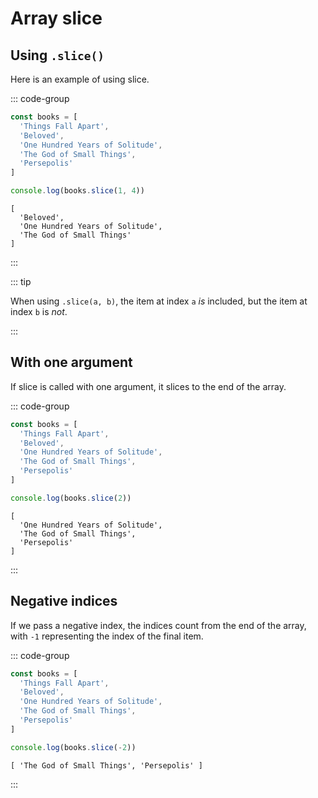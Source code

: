 # Array slice

<Vimeo id="911915645" />

## Using `.slice()`

Here is an example of using slice.

::: code-group

```js
const books = [
  'Things Fall Apart',
  'Beloved',
  'One Hundred Years of Solitude',
  'The God of Small Things',
  'Persepolis'
]

console.log(books.slice(1, 4))
```

```console [output]
[
  'Beloved',
  'One Hundred Years of Solitude',
  'The God of Small Things'
]
```

:::

::: tip

When using `.slice(a, b)`, the item at index `a` _is_ included, but the item at
index `b` is _not_.

:::

## With one argument

If slice is called with one argument, it slices to the end of the array.

::: code-group

```js
const books = [
  'Things Fall Apart',
  'Beloved',
  'One Hundred Years of Solitude',
  'The God of Small Things',
  'Persepolis'
]

console.log(books.slice(2))
```

```console [output]
[
  'One Hundred Years of Solitude',
  'The God of Small Things',
  'Persepolis'
]
```

:::

## Negative indices

If we pass a negative index, the indices count from the end of the array, with
`-1` representing the index of the final item.

::: code-group

```js
const books = [
  'Things Fall Apart',
  'Beloved',
  'One Hundred Years of Solitude',
  'The God of Small Things',
  'Persepolis'
]

console.log(books.slice(-2))
```

```console [output]
[ 'The God of Small Things', 'Persepolis' ]
```

:::
